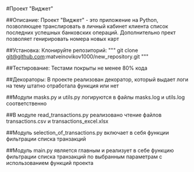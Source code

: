 #Проект "Виджет"

##Описание:
Проект "Виджет" - это приложение на Python, позволяющее транслировать в личный кабинет клиента список последних 
успешных банковских операций. Дополнительно прект позволяет генирировать номера новых карт

##Установка:
Клонируйте репозиторий:
"""
git clone git@github.com:matveinovikov1000/new_repository.git
"""

##Тестирование:
Тестами покрыты не менее 80% кода

##Декораторы:
В проекте реализован декоратор, который выдает логи на тему штатно отработала функция или нет

##Модули masks.py и utils.py логируются в файлы masks.log и utils.log соответственно

##В модуле read_transactions.py реализовано чтение файлов transactions.csv и transactions_excel.xlsx

##Модуль selection_of_transactions.py включает в себя функции фильтрации списка транзакций

##Модуль main.py является главным и реализует в себе функцию фильтрации списка транзакций по выбранным параметрам с
использованием функций проекта